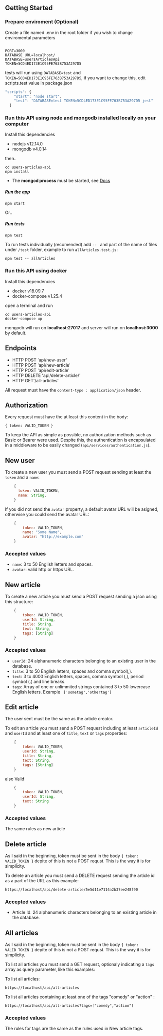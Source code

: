 ## Getting Started

### Prepare enviroment (Optional)

Create a file named .env in the root folder if you wish to change enviromental parameters

```

PORT=3000
DATABASE_URL=localhost/
DATABASE=usersArticlesApi
TOKEN=5CD4ED173E1C95FE763B753A297D5

```

tests will run using `DATABASE=test` and `TOKEN=5CD4ED173E1C95FE763B753A297D5`, if you want to change this, edit scripts.test value in package.json

```javascript
"scripts": {
    "start": "node start",
    "test": "DATABASE=test TOKEN=5CD4ED173E1C95FE763B753A297D5 jest"
  }
```

### Run this API using node and mongodb installed locally on your computer

Install this dependencies

- nodejs v12.14.0
- mongodb v4.0.14

then..

```
cd users-articles-api
npm install

```

- The **mongod process** must be started, see [Docs](https://docs.mongodb.com/manual/tutorial/manage-mongodb-processes/)

##### Run the app

```
npm start

```

Or..

##### Run tests 

```
npm test

```

To run tests individually (recomended) add `-- ` and part of the name of files under `/test` folder, example to run `allArticles.test.js`: 

```
npm test -- allArticles

```

### Run this API using docker

Install this dependencies

- docker v18.09.7
- docker-compose v1.25.4

open a terminal and run

```
cd users-articles-api
docker-compose up

```

mongodb will run on **localhost:27017** and server will run on **localhost:3000** by default.

## Endpoints

- HTTP POST 'api/new-user'
- HTTP POST 'api/new-article'
- HTTP POST 'api/edit-article'
- HTTP DELETE 'api/delete-article/'
- HTTP GET'/all-articles'

All request must have the `content-type : application/json` header.

## Authorization

Every request must have the at least this content in the body:

```
{ token: VALID_TOKEN }
```

To keep the API as simple as possible, no authorization methods such as Basic or Bearer were used. Despite this, the authentication is encapsulated in a middleware to be easily changed (`api/services/authentication.js`).

## New user

To create a new user you must send a POST request sending at least the `token` and a `name`:

```javascript
    {
      token: VALID_TOKEN,
      name: String,
    }
```

If you did not send the `avatar` property, a default avatar URL will be asigned, otherwise you could send the avatar URL:

```javascript
    {
        token: VALID_TOKEN,
        name: "Some Name",
        avatar: "http://example.com"
    }
```

### Accepted values

- `name`: 3 to 50 English letters and spaces.
- `avatar`: valid http or https URL.

## New article

To create a new article you must send a POST request sending a json using this structure:

```javascript
    {
        token: VALID_TOKEN,
        userId: String,
        title: String,
        text: String,
        tags: [String]
    }
```
### Accepted values

- `userId`: 24 alphanumeric characters belonging to an existing user in the database.
- `title`: 3 to 50 English letters, spaces and comma symbol(,).
- `text`: 3 to 4000 English letters, spaces, comma symbol (,), period symbol (.) and line breaks.
- `tags`: Array of one or unlimmited strings contained 3 to 50 lowercase English letters. Example ` ['sometag','othertag']`

## Edit article

The user sent must be the same as the article creator. 

To edit an article you must send a POST request including at least `articleId` and `userId` and at least one of `title`, `text` or `tags` properties:

```javascript
    {
        token: VALID_TOKEN,
        userId: String,
        title: String,
        text: String,
        tags: [String]
    }
```

also Valid

```javascript
    {
        token: VALID_TOKEN,
        userId: String,
        text: String
    }
```

### Accepted values

The same rules as new article


## Delete article

As I said in the beginning, token must be sent in the body `{ token: VALID_TOKEN }` depite of this is not a POST requst. This is the way it is for simplicity.

To delete an article you must send a DELETE request sending the article id as a part of the URL as this example:

```
https://localhost/api/delete-article/5e5d11e7114a2b37ee248f90

```

### Accepted values

- Article Id: 24 alphanumeric characters belonging to an existing article in the database.


## All articles

As I said in the beginning, token must be sent in the body `{ token: VALID_TOKEN }` depite of this is not a POST requst. This is the way it is for simplicity.

To list all articles you must send a GET request, optionaly indicating a `tags` array as query parameter, like this examples:

To list all articles:
```
https://localhost/api/all-articles

```

To list all articles containing at least one of the tags "comedy" or "action" :
```
https://localhost/api/all-articles?tags=["comedy","action"]

```


### Accepted values

The rules for tags are the same as the rules used in New article tags.
